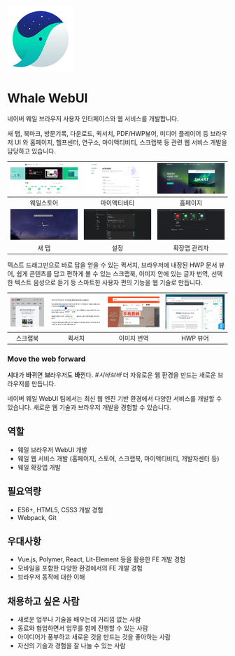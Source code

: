 <img src="./assets/whale/logo152@2x.png" width="152">

# Whale WebUI

네이버 웨일 브라우저 사용자 인터페이스와 웹 서비스를 개발합니다.

새 탭, 북마크, 방문기록, 다운로드, 퀵서치, PDF/HWP뷰어, 미디어 플레이어 등 브라우저 UI 와
홈페이지, 헬프센터, 연구소, 마이액티비티, 스크랩북 등 관련 웹 서비스 개발을 담당하고 있습니다.

| ![웨일스토어](./assets/whale/스크린샷_1웨일스토어.jpg) | ![마이액티비티](./assets/whale/스크린샷_2마이액티비티.jpg) | ![홈페이지](./assets/whale/스크린샷_0홈페이지.jpg) |
| -- | -- | -- |
| <center>웨일스토어</center> | <center>마이액티비티</center> | <center>홈페이지</center> |
| ![새 탭](./assets/whale/스크린샷_3새탭.jpg) | ![새 탭](./assets/whale/스크린샷_4설정.jpg) | ![새 탭](./assets/whale/스크린샷_5확장앱.jpg) |
| <center>새 탭</center> | <center>설정</center> | <center>확장앱 관리자</center> |

텍스트 드래그만으로 바로 답을 얻을 수 있는 퀵서치, 브라우저에 내장된 HWP 문서 뷰어,
쉽게 콘텐츠를 답고 편하게 볼 수 있는 스크랩북, 이미지 안에 있는 글자 번역, 선택한 텍스트 음성으로 듣기 등
스마트한 사용자 편의 기능을 웹 기술로 만듭니다.

| ![스크랩북](./assets/whale/기능_스크랩북.png) | ![퀵서치](./assets/whale/기능_퀵서치.png) | ![이미지번역](./assets/whale/기능_이미지번역.png) | ![HWP뷰어](./assets/whale/기능_HWP뷰어.png)
| -- | -- | -- | -- |
| <center>스크랩북</center> | <center>퀵서치</center> | <center>이미지 번역</center> | <center>HWP 뷰어</center>

### Move the web forward

**시**대가 **바**뀌면 **브**라우저도 **바**뀐다. *#시바브바*
더 자유로운 웹 환경을 만드는 새로운 브라우저를 만듭니다.

네이버 웨일 WebUI 팀에서는 최신 웹 엔진 기반 환경에서 다양한 서비스를 개발할 수 있습니다.
새로운 웹 기술과 브라우저 개발을 경험할 수 있습니다.

## 역할

- 웨일 브라우저 WebUI 개발
- 웨일 웹 서비스 개발  (홈페이지, 스토어, 스크랩북, 마이액티비티, 개발자센터 등)
- 웨일 확장앱 개발

## 필요역량

- ES6+, HTML5, CSS3 개발 경험
- Webpack, Git

## 우대사항

- Vue.js, Polymer, React, Lit-Element 등을 활용한 FE 개발 경험
- 모바일을 포함한 다양한 환경에서의  FE 개발 경험
- 브라우저 동작에 대한 이해

## 채용하고 싶은 사람

- 새로운 업무나 기술을 배우는데 거리낌 없는 사람
- 동료와 협업하면서 업무를 함께 진행할 수 있는 사람
- 아이디어가 풍부하고 새로운 것을 만드는 것을 좋아하는 사람
- 자신의 기술과 경험을 잘 나눌 수 있는 사람
